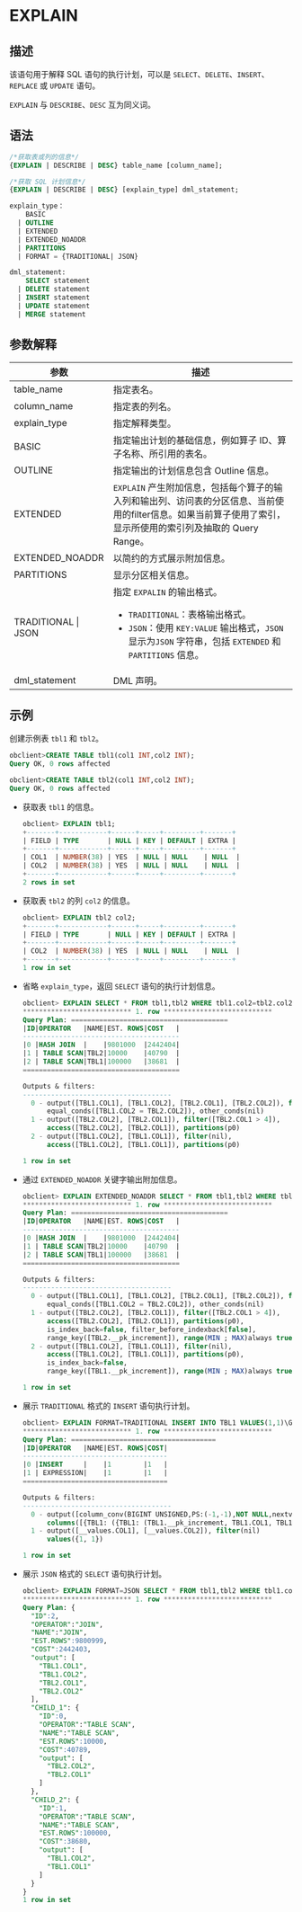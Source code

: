 # EXPLAIN

## 描述

该语句用于解释 SQL 语句的执行计划，可以是 `SELECT`、`DELETE`、`INSERT`、`REPLACE` 或 `UPDATE` 语句。

`EXPLAIN` 与 `DESCRIBE`、`DESC` 互为同义词。

## 语法

```sql
/*获取表或列的信息*/
{EXPLAIN | DESCRIBE | DESC} table_name [column_name];

/*获取 SQL 计划信息*/
{EXPLAIN | DESCRIBE | DESC} [explain_type] dml_statement;

explain_type：
    BASIC 
  | OUTLINE
  | EXTENDED
  | EXTENDED_NOADDR
  | PARTITIONS 
  | FORMAT = {TRADITIONAL| JSON}

dml_statement:
    SELECT statement 
  | DELETE statement 
  | INSERT statement 
  | UPDATE statement 
  | MERGE statement
```

## 参数解释

|         参数          |                                                                                                                   描述                                                                                                                   |
|---------------------|----------------------------------------------------------------------------------------------------------------------------------------------------------------------------------------------------------------------------------------|
| table_name          | 指定表名。                                                                                                                                                                                                                                  |
| column_name         | 指定表的列名。                                                                                                                                                                                                                                |
| explain_type        | 指定解释类型。                                                                                                                                                                                                                                |
| BASIC               | 指定输出计划的基础信息，例如算子 ID、算子名称、所引用的表名。                                                                                                                                                                                                       |
| OUTLINE             | 指定输出的计划信息包含 Outline 信息。                                                                                                                                                                                                                |
| EXTENDED            | `EXPLAIN` 产生附加信息，包括每个算子的输入列和输出列、访问表的分区信息、当前使用的filter信息。如果当前算子使用了索引，显示所使用的索引列及抽取的 Query Range。                                                                                                                                          |
| EXTENDED_NOADDR     | 以简约的方式展示附加信息。                                                                                                                                                                                                                          |
| PARTITIONS          | 显示分区相关信息。                                                                                                                                                                                                                              |
| TRADITIONAL \| JSON | 指定 `EXPALIN` 的输出格式。 <ul><li> `TRADITIONAL`：表格输出格式。   </li><li> `JSON`：使用 `KEY:VALUE` 输出格式，`JSON` 显示为`JSON` 字符串，包括 `EXTENDED` 和 `PARTITIONS` 信息。</li></ul>     |
| dml_statement       | DML 声明。                                                                                                                                                                                                                                |

## 示例

创建示例表 `tbl1` 和 `tbl2`。

```sql
obclient>CREATE TABLE tbl1(col1 INT,col2 INT);
Query OK, 0 rows affected

obclient>CREATE TABLE tbl2(col1 INT,col2 INT);
Query OK, 0 rows affected
```

* 获取表 `tbl1` 的信息。

  ```sql
  obclient> EXPLAIN tbl1;
  +-------+------------+------+-----+---------+-------+
  | FIELD | TYPE       | NULL | KEY | DEFAULT | EXTRA |
  +-------+------------+------+-----+---------+-------+
  | COL1  | NUMBER(38) | YES  | NULL | NULL    | NULL  |
  | COL2  | NUMBER(38) | YES  | NULL | NULL    | NULL  |
  +-------+------------+------+-----+---------+-------+
  2 rows in set
  ```

* 获取表 `tbl2` 的列 `col2` 的信息。

  ```sql
  obclient> EXPLAIN tbl2 col2;
  +-------+------------+------+-----+---------+-------+
  | FIELD | TYPE       | NULL | KEY | DEFAULT | EXTRA |
  +-------+------------+------+-----+---------+-------+
  | COL2  | NUMBER(38) | YES  | NULL | NULL    | NULL  |
  +-------+------------+------+-----+---------+-------+
  1 row in set
  ```

* 省略 `explain_type`，返回 `SELECT` 语句的执行计划信息。

  ```sql
  obclient> EXPLAIN SELECT * FROM tbl1,tbl2 WHERE tbl1.col2=tbl2.col2 AND tbl2.col1 > 4\G
  *************************** 1. row ***************************
  Query Plan: =======================================
  |ID|OPERATOR   |NAME|EST. ROWS|COST   |
  ---------------------------------------
  |0 |HASH JOIN  |    |9801000  |2442404|
  |1 | TABLE SCAN|TBL2|10000    |40790  |
  |2 | TABLE SCAN|TBL1|100000   |38681  |
  =======================================
  
  Outputs & filters:
  -------------------------------------
    0 - output([TBL1.COL1], [TBL1.COL2], [TBL2.COL1], [TBL2.COL2]), filter(nil),
        equal_conds([TBL1.COL2 = TBL2.COL2]), other_conds(nil)
    1 - output([TBL2.COL2], [TBL2.COL1]), filter([TBL2.COL1 > 4]),
        access([TBL2.COL2], [TBL2.COL1]), partitions(p0)
    2 - output([TBL1.COL2], [TBL1.COL1]), filter(nil),
        access([TBL1.COL2], [TBL1.COL1]), partitions(p0)
  
  1 row in set
  ```

* 通过 `EXTENDED_NOADDR` 关键字输出附加信息。

  ```sql
  obclient> EXPLAIN EXTENDED_NOADDR SELECT * FROM tbl1,tbl2 WHERE tbl1.col2=tbl2.col2 AND tbl2.col1 > 4\G
  *************************** 1. row ***************************
  Query Plan: =======================================
  |ID|OPERATOR   |NAME|EST. ROWS|COST   |
  ---------------------------------------
  |0 |HASH JOIN  |    |9801000  |2442404|
  |1 | TABLE SCAN|TBL2|10000    |40790  |
  |2 | TABLE SCAN|TBL1|100000   |38681  |
  =======================================
  
  Outputs & filters:
  -------------------------------------
    0 - output([TBL1.COL1], [TBL1.COL2], [TBL2.COL1], [TBL2.COL2]), filter(nil),
        equal_conds([TBL1.COL2 = TBL2.COL2]), other_conds(nil)
    1 - output([TBL2.COL2], [TBL2.COL1]), filter([TBL2.COL1 > 4]),
        access([TBL2.COL2], [TBL2.COL1]), partitions(p0),
        is_index_back=false, filter_before_indexback[false],
        range_key([TBL2.__pk_increment]), range(MIN ; MAX)always true
    2 - output([TBL1.COL2], [TBL1.COL1]), filter(nil),
        access([TBL1.COL2], [TBL1.COL1]), partitions(p0),
        is_index_back=false,
        range_key([TBL1.__pk_increment]), range(MIN ; MAX)always true
  
  1 row in set
  ```

* 展示 `TRADITIONAL` 格式的 `INSERT` 语句执行计划。

  ```sql
  obclient> EXPLAIN FORMAT=TRADITIONAL INSERT INTO TBL1 VALUES(1,1)\G
  *************************** 1. row ***************************
  Query Plan: ====================================
  |ID|OPERATOR   |NAME|EST. ROWS|COST|
  ------------------------------------
  |0 |INSERT     |    |1        |1   |
  |1 | EXPRESSION|    |1        |1   |
  ====================================
  
  Outputs & filters:
  -------------------------------------
    0 - output([column_conv(BIGINT UNSIGNED,PS:(-1,-1),NOT NULL,nextval(1))], [column_conv(NUMBER,PS:(38,0),NULL,__values.COL1)], [column_conv(NUMBER,PS:(38,0),NULL,__values.COL2)]), filter(nil),
        columns([{TBL1: ({TBL1: (TBL1.__pk_increment, TBL1.COL1, TBL1.COL2)})}]), partitions(p0)
    1 - output([__values.COL1], [__values.COL2]), filter(nil)
        values({1, 1})
  
  1 row in set
  ```

* 展示 `JSON` 格式的 `SELECT` 语句执行计划。

  ```sql
  obclient> EXPLAIN FORMAT=JSON SELECT * FROM tbl1,tbl2 WHERE tbl1.col2=tbl2.col2 AND tbl2.col1 > 4\G
  *************************** 1. row ***************************
  Query Plan: {
    "ID":2,
    "OPERATOR":"JOIN",
    "NAME":"JOIN",
    "EST.ROWS":9800999,
    "COST":2442403,
    "output": [
      "TBL1.COL1",
      "TBL1.COL2",
      "TBL2.COL1",
      "TBL2.COL2"
    ],
    "CHILD_1": {
      "ID":0,
      "OPERATOR":"TABLE SCAN",
      "NAME":"TABLE SCAN",
      "EST.ROWS":10000,
      "COST":40789,
      "output": [
        "TBL2.COL2",
        "TBL2.COL1"
      ]
    },
    "CHILD_2": {
      "ID":1,
      "OPERATOR":"TABLE SCAN",
      "NAME":"TABLE SCAN",
      "EST.ROWS":100000,
      "COST":38680,
      "output": [
        "TBL1.COL2",
        "TBL1.COL1"
      ]
    }
  }
  1 row in set
  ```
